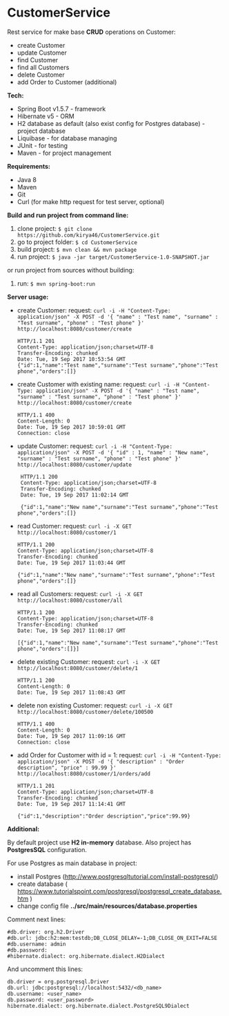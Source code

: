 # CustomerService

Rest service for make base **CRUD** operations on Customer:
- create Customer
- update Customer
- find Customer
- find all Customers
- delete Customer
- add Order to Customer (additional) 

**Tech:**
- Spring Boot v1.5.7 - framework
- Hibernate v5 - ORM 
- H2 database as default (also exist config for Postgres database) - project database
- Liquibase - for database managing
- JUnit - for testing
- Maven - for project management 

**Requirements:**
- Java 8
- Maven
- Git
- Curl (for make http request for test server, optional)

**Build and run project from command line:**

1. clone project: `$ git clone https://github.com/kirya46/CustomerService.git`
2. go to project folder: `$ cd CustomerService`
3. build project: `$ mvn clean && mvn package`
4. run project: `$ java -jar target/CustomerService-1.0-SNAPSHOT.jar`

or run project from sources without building:

1. run:  `$ mvn spring-boot:run`


**Server usage:**

- create Customer:
      request:
      `curl -i -H "Content-Type: application/json" -X POST -d '{
                  "name" : "Test name",
                  "surname" : "Test surname",
                  "phone" : "Test phone"
                }' http://localhost:8080/customer/create`
      
      HTTP/1.1 201 
      Content-Type: application/json;charset=UTF-8
      Transfer-Encoding: chunked
      Date: Tue, 19 Sep 2017 10:53:54 GMT
      {"id":1,"name":"Test name","surname":"Test surname","phone":"Test phone","orders":[]}
        
- create Customer with existing name:
      request: 
      `curl -i -H "Content-Type: application/json" -X POST -d '{
                 "name" : "Test name",
                 "surname" : "Test surname",
                 "phone" : "Test phone"
       }' http://localhost:8080/customer/create`
       
      HTTP/1.1 400 
      Content-Length: 0
      Date: Tue, 19 Sep 2017 10:59:01 GMT
      Connection: close

                
- update Customer: 
      request: 
      `curl -i -H "Content-Type: application/json" -X POST -d '{
              "id" : 1,
              "name" : "New name",
              "surname" : "Test surname",
              "phone" : "Test phone"
       }' http://localhost:8080/customer/update`  
       
       HTTP/1.1 200 
       Content-Type: application/json;charset=UTF-8
       Transfer-Encoding: chunked
       Date: Tue, 19 Sep 2017 11:02:14 GMT
       
       {"id":1,"name":"New name","surname":"Test surname","phone":"Test phone","orders":[]}

- read Customer:
      request: `curl -i -X GET  http://localhost:8080/customer/1`
     
      HTTP/1.1 200 
      Content-Type: application/json;charset=UTF-8
      Transfer-Encoding: chunked
      Date: Tue, 19 Sep 2017 11:03:44 GMT
      
      {"id":1,"name":"New name","surname":"Test surname","phone":"Test phone","orders":[]}    
    
- read all Customers:
      request:  `curl -i -X GET  http://localhost:8080/customer/all`
      
      HTTP/1.1 200 
      Content-Type: application/json;charset=UTF-8
      Transfer-Encoding: chunked
      Date: Tue, 19 Sep 2017 11:08:17 GMT
      
      [{"id":1,"name":"New name","surname":"Test surname","phone":"Test phone","orders":[]}]

- delete existing Customer: 
      request: `curl -i -X GET  http://localhost:8080/customer/delete/1`
        
      HTTP/1.1 200 
      Content-Length: 0
      Date: Tue, 19 Sep 2017 11:08:43 GMT
       
    
- delete non existing Customer: 
      request: `curl -i -X GET  http://localhost:8080/customer/delete/100500`
    
      HTTP/1.1 400 
      Content-Length: 0
      Date: Tue, 19 Sep 2017 11:09:16 GMT
      Connection: close
      
- add Order for Customer with id = 1:
      request: `curl -i -H "Content-Type: application/json" -X POST -d '{
                 "description" : "Order description",
                 "price" : 99.99
               }' http://localhost:8080/customer/1/orders/add`    
                 
      HTTP/1.1 201 
      Content-Type: application/json;charset=UTF-8
      Transfer-Encoding: chunked
      Date: Tue, 19 Sep 2017 11:14:41 GMT
      
      {"id":1,"description":"Order description","price":99.99}   
    
        
    
                
**Additional:**

By default project use **H2 in-memory** database. Also project has **PostgresSQL** configuration.

For use Postgres as main database in project: 

- install Postgres (http://www.postgresqltutorial.com/install-postgresql/)
- create database ( https://www.tutorialspoint.com/postgresql/postgresql_create_database.htm )
- change config file **../src/main/resources/database.properties** 
    
Comment next lines:
        
    #db.driver: org.h2.Driver
    #db.url: jdbc:h2:mem:testdb;DB_CLOSE_DELAY=-1;DB_CLOSE_ON_EXIT=FALSE
    #db.username: admin
    #db.password:
    #hibernate.dialect: org.hibernate.dialect.H2Dialect

And uncomment this lines:

    db.driver = org.postgresql.Driver
    db.url: jdbc:postgresql://localhost:5432/<db_name>
    db.username: <user_name>
    db.password: <user_password>
    hibernate.dialect: org.hibernate.dialect.PostgreSQL9Dialect
    







    
    